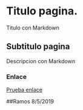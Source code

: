 # Titulo pagina.

Titulo con Markdown

## Subtitulo pagina

Descripcion con Markdown

### Enlace
[Prueba enlace](https://www.google.com)

##Ramos
8/5/2019

